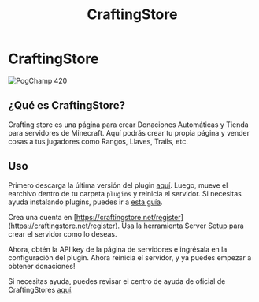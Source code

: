 ﻿---
id: craftingstore
title: CraftingStore
hide_title: true
hide_table_of_contents: false
sidebar_label: CraftingStore
description: ¡Cómo usar Donaciones en tu servidor!
keywords:
  - CraftingStore
  - Donaciones
  - Plugins
  - BloomVPS
  - Minecraft
  - Español
image: https://bloomvps.com/assets/images/logo.png
---

# **CraftingStore**
![PogChamp 420](https://craftingstore.net/assets/img/logo/dark.png)

## ¿Qué es CraftingStore?
Crafting store es una página para crear Donaciones Automáticas y Tienda para servidores de Minecraft. Aquí podrás crear tu propia página y vender cosas a tus jugadores como Rangos, Llaves, Trails, etc.

## Uso
Primero descarga la última versión del plugin [aquí](https://www.spigotmc.org/resources/craftingstore-net-free-minecraft-donation-system-1-16-compatible.31331/). Luego, mueve el earchivo dentro de tu carpeta `plugins` y reinicia el servidor. Si necesitas ayuda instalando plugins, puedes ir a [esta guía](https://docs.bloomvps.com/languages/spanish/basico/instalar-plugins/).

Crea una cuenta en [https://craftingstore.net/register](https://craftingstore.net/register). Usa la herramienta Server Setup para crear el servidor como lo deseas.

Ahora, obtén la API key de la página de servidores e ingrésala en la configuración del plugin. Ahora reinicia el servidor, y ya puedes empezar a obtener donaciones!

Si necesitas ayuda, puedes revisar el centro de ayuda de oficial de CraftingStores [aquí](https://help.craftingstore.net/).
